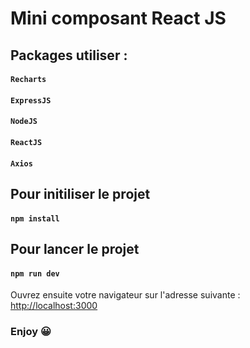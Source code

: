 # Mini composant React JS

## Packages utiliser :

#### `Recharts`

#### `ExpressJS`

#### `NodeJS`

#### `ReactJS`

#### `Axios`

## Pour initiliser le projet

#### `npm install`

## Pour lancer le projet

#### `npm run dev`

Ouvrez ensuite votre navigateur sur l'adresse suivante : \
[http://localhost:3000](http://localhost:3000)

### Enjoy 😀
